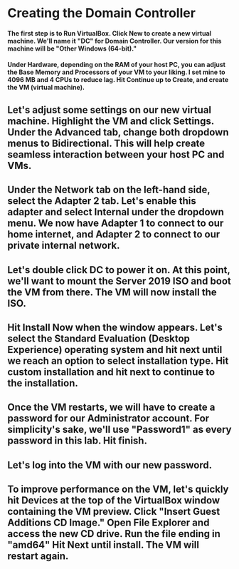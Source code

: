 <h1>Creating the Domain Controller</h1>

#### The first step is to Run VirtualBox. Click New to create a new virtual machine. We'll name it "DC" for Domain Controller. Our version for this machine will be "Other Windows (64-bit)." 

#### Under Hardware, depending on the RAM of your host PC, you can adjust the Base Memory and Processors of your VM to your liking. I set mine to 4096 MB and 4 CPUs to reduce lag. Hit Continue up to Create, and create the VM (virtual machine).

## Let's adjust some settings on our new virtual machine. Highlight the VM and click Settings. Under the Advanced tab, change both dropdown menus to Bidirectional. This will help create seamless interaction between your host PC and VMs. 

## Under the Network tab on the left-hand side, select the Adapter 2 tab. Let's enable this adapter and select Internal under the dropdown menu. We now have Adapter 1 to connect to our home internet, and Adapter 2 to connect to our private internal network.

## Let's double click DC to power it on. At this point, we'll want to mount the Server 2019 ISO and boot the VM from there. The VM will now install the ISO. 

## Hit Install Now when the window appears. Let's select the Standard Evaluation (Desktop Experience) operating system and hit next until we reach an option to select installation type. Hit custom installation and hit next to continue to the installation.

## Once the VM restarts, we will have to create a password for our Administrator account. For simplicity's sake, we'll use "Password1" as every password in this lab. Hit finish.

## Let's log into the VM with our new password.

## To improve performance on the VM, let's quickly hit Devices at the top of the VirtualBox window containing the VM preview. Click "Insert Guest Additions CD Image." Open File Explorer and access the new CD drive. Run the file ending in "amd64" Hit Next until install. The VM will restart again.
	

